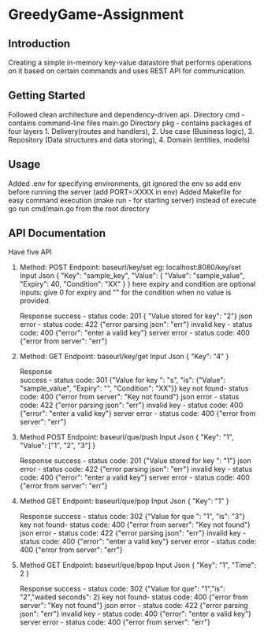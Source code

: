 # GreedyGame-Assignment

## Introduction

Creating a simple in-memory key-value datastore that performs operations on it based on certain
commands and uses REST API for communication.

## Getting Started

Followed clean architecture and dependency-driven api. 
Directory cmd - contains command-line files main.go
Directory pkg - contains packages of four layers 1. Delivery(routes and handlers), 2. Use case (Business logic), 3. Repository (Data structures and data storing), 4. Domain (entities, models)


## Usage

Added .env for specifying environments, git ignored the env so add env before running the server (add PORT=:XXXX in env)
Added Makefile for easy command execution (make run - for starting server) instead of execute go run cmd/main.go from the root directory

## API Documentation

Have five API

1. Method: POST  Endpoint: baseurl/key/set  eg: localhost:8080/key/set
   Input Json
   {
    "Key": "sample_key",
    "Value": {
        "Value": "sample_value",
        "Expiry": 40,
        "Condition": "XX"
    }
   }
   here expiry and condition are optional inputs: give 0 for expiry and "" for the condition when no value is provided.

   Response
   success      - status code: 201  { "Value stored for key": "2"}
   json error   - status code: 422  {"error parsing json": "err"}
   invalid key  - status code: 400  {"error": "enter a valid key"}
   server error - status code: 400  {"error from server": "err"}

2. Method: GET Endpoint: baseurl/key/get
   Input Json
   {
    "Key": "4"
   }

   Response  
   success      - status code: 301  {"Value for key ": "s", "is": {"Value": "sample_value", "Expiry": "", "Condition": "XX"}}
   key not found- status code: 400  {"error from server": "Key not found"}
   json error   - status code: 422  {"error parsing json": "err"}
   invalid key  - status code: 400  {"error": "enter a valid key"}
   server error - status code: 400  {"error from server": "err"}

3. Method POST Endpoint: baseurl/que/push
   Input Json
   {
    "Key": "1",
    "Value": ["1", "2", "3"]
   }

   Response
   success      - status code: 201  {"Value stored for key ": "1"}
   json error   - status code: 422  {"error parsing json": "err"}
   invalid key  - status code: 400  {"error": "enter a valid key"}
   server error - status code: 400  {"error from server": "err"}

4. Method GET Endpoint: baseurl/que/pop
   Input Json
   {
    "Key": "1"
   }

   Response
   success      - status code: 302  {"Value for que ": "1", "is": "3"}
   key not found- status code: 400  {"error from server": "Key not found"}
   json error   - status code: 422  {"error parsing json": "err"}
   invalid key  - status code: 400  {"error": "enter a valid key"}
   server error - status code: 400  {"error from server": "err"}

5. Method GET Endpoint: baseurl/que/bpop
   Input Json
   {
    "Key": "1",
    "Time": 2
   }

   Response 
   success      - status code: 302  {"Value for que": "1","is": "2","waited seconds": 2}
   key not found- status code: 400  {"error from server": "Key not found"}
   json error   - status code: 422  {"error parsing json": "err"}
   invalid key  - status code: 400  {"error": "enter a valid key"}
   server error - status code: 400  {"error from server": "err"}


   
